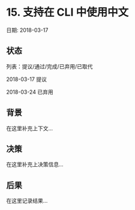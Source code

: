 # 15. 支持在 CLI 中使用中文

日期: 2018-03-17

## 状态

列表：提议/通过/完成/已弃用/已取代

2018-03-17 提议

2018-03-24 已弃用

## 背景

在这里补充上下文...

## 决策

在这里补充上决策信息...

## 后果

在这里记录结果...
